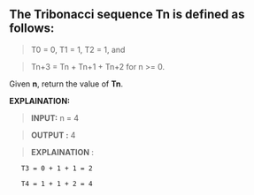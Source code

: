 <h2> The Tribonacci sequence Tn is defined as follows: </h2>

> T0 = 0, T1 = 1, T2 = 1, and 

> Tn+3 = Tn + Tn+1 + Tn+2 for n >= 0.
> 

Given **n**, return the value of **Tn**.

**EXPLAINATION:**


> **INPUT:** n = 4

> **OUTPUT :** 4

> **EXPLAINATION** :
> 
       T3 = 0 + 1 + 1 = 2
       
       T4 = 1 + 1 + 2 = 4
>
